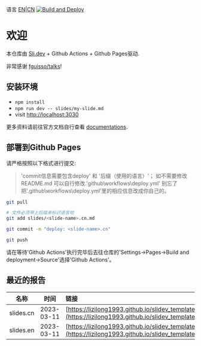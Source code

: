 语言 [EN](./README.md)|[CN](./README.CN.md) <span align="right">[![Build and Deploy](https://github.com/lizilong1993/slidev_template/actions/workflows/deploy.yml/badge.svg)](https://github.com/lizilong1993/slidev_template/actions/workflows/deploy.yml)</span>

# 欢迎

本仓库由 [Sli.dev](https://sli.dev) + Github Actions + Github Pages驱动.

非常感谢 [fguisso/talks](https://github.com/fguisso/talks/)!

## 安装环境

- `npm install`
- `npm run dev -- slides/my-slide.md`
- visit <http://localhost:3030>

更多资料请前往官方文档自行查看 [documentations](https://sli.dev/).

## 部署到Github Pages

请严格按照以下格式进行提交:
> 'commit信息需要包含deploy' 和 '后缀（使用的语言）'；
> 如不需要修改README.md 可以自行修改.'github\workflows\deploy.yml'
> 别忘了把'.github\workflows\deploy.yml'里的相应信息改成你自己的。
```bash
git pull 

# 文件必须带上后缀来标识语言哈
git add slides/<slide-name>.cn.md

git commit -m "deploy: <slide-name>.cn" 

git push
```

请在等待'Github Actions'执行完毕后去往仓库的'Settings->Pages->Build and deployment->Source'选择'Github Actions'。


## 最近的报告

|名称|时间|链接|PDF|
|:-:|:-:|:-|:-:|
|slides.cn|2023-03-11|[https://lizilong1993.github.io/slidev_template/slides.cn](https://lizilong1993.github.io/slidev_template/slides.cn/)|[https://cdn.jsdelivr.net/gh/lizilong1993/slidev_template@main/exports/slides.cn.pdf](https://cdn.jsdelivr.net/gh/lizilong1993/slidev_template@main/exports/slides.cn.pdf)|
|slides.en|2023-03-11|[https://lizilong1993.github.io/slidev_template/slides.en](https://lizilong1993.github.io/slidev_template/slides.en/)|[https://cdn.jsdelivr.net/gh/lizilong1993/slidev_template@main/exports/slides.en.pdf](https://cdn.jsdelivr.net/gh/lizilong1993/slidev_template@main/exports/slides.en.pdf)|
